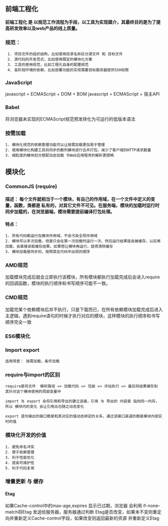 ## 前端工程化

**前端工程化 是 以规范工作流程为手段，以工具为实现媒介，其最终目的是为了提高研发效率以及web产品的线上质量。**

### 规范：
```
 1. 项目文件的组织结构，比如使用目录名称区分源文件 和 目标文件
 2. 源代码的开发范式，比如使用既定的模块化方案
 3. 工具的使用规范，比如工程化自身的配置规范
 4. 各阶段环境的依赖，比如部署功能的实现需要目标服务器提供SSH权限
```

### JavaScript

javascript = ECMAScript + DOM + BOM
javascript = ECMAScript + 宿主API

### Babel
将浏览器未实现的ECMAScript规范预发转化为可运行的低版本语法

### 按需加载
```
1. 模块化规范的依赖管理功能可以让按需加载更加易于管理
2. 使用模块化构建工具将同步的散列模块进行合并打包，减少了客户端的HTTP请求数量
3. 细粒度的模块划分搭配动态加载 令Web应用程序的解析更顺畅
```
## 模块化

### CommonJS  (require) 
#### 描述： 每个文件就相当于一个模块，有自己的作用域，在一个文件中定义的变量，函数，类都是 私有的，对其它文件不可见。在服务端，模块的加载时运行时同步加载的，在浏览器端，模块需要提前编译打包处理。
#### 特点： 
```
1. 所有代码都运行在模块作用域，不会污染全局作用域
2. 模块可以多次加载，但是只会在第一次加载时运行一次，然后运行结果就会被缓存，以后再加载，会直接读取缓存结果。如果想让模块再运行，就得清除缓存
3. 模块加载是同步的，按照其在代码中出现的顺序
```
### AMD规范 
加载模块完成后就会立即执行该模块，所有模块都执行加载完成后会进入require的回调函数，模块的执行顺序和书写顺序可能不一致。

### CMD规范
加载完某个依赖模块后并不执行，只是下载而已，在所有依赖模块加载完成后进入主逻辑，遇到require语句的时候才执行对应的模块，这样模块的执行顺序和书写顺序完全一致

### ES6模块化
  

### Import export
```
适用场景： 按需加载，条件加载
```

### **require与import的区别**
```
require是将文件  解析路径 => 加载代码 => 包装 => 评估执行 => 最后将结果缓存到 其针对这个模块使用的局部变量中

import 与 export 会将引用和导出的建立连接，引用 与 导出的 内容是 指向同一内存， 所以 模块内的变化 会让引用出也随之动态变化

export 语句输出的接口都是和其对应的值动态绑定的关系，通过该接口渠道的都是模块内部实时的值
```

### 模块化开发的价值
```
1. 避免命名冲突
2. 便于依赖管理
3. 利于性能优化
4. 提高可维护性
5. 利于代码复用
```
### 增量更新 与 缓存

#### Etag
如果Cache-control中的max-age,expires 显示已过期，浏览器 会利用 if-none-match将Etag 发送给服务器，服务器通过判断 Etag是否改变，如果未不变则重定向并重新定义Cache-control字段，如果改变则返回最新的资源 并重新定义Etag
